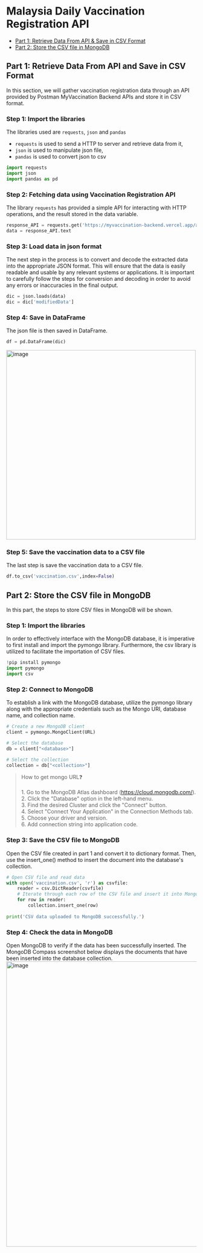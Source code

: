 <h1> Malaysia Daily Vaccination Registration API </h1>

- [Part 1: Retrieve Data From API & Save in CSV Format](#part-1-retrieve-data-from-api-and-save-in-csv-format)
- [Part 2: Store the CSV file in MongoDB](#part-2-store-the-csv-file-in-mongodb)

<h2>Part 1: Retrieve Data From API and Save in CSV Format</h2>
In this section, we will gather vaccination registration data through an API provided by Postman MyVaccination Backend APIs and store it in CSV format.

<h3>Step 1: Import the libraries</h3>

The libraries used are `requests`, `json` and `pandas`

- `requests` is used to send a HTTP to server and retrieve data from it,
- `json` is used to manipulate json file,
- `pandas` is used to convert json to csv

```python
import requests
import json
import pandas as pd
```

<h3>Step 2: Fetching data using Vaccination Registration API</h3>

The library `requests` has provided a simple API for interacting with HTTP operations, and the result stored in the data variable.

```python
response_API = requests.get('https://myvaccination-backend.vercel.app/api/vacc_reg')
data = response_API.text
```

<h3>Step 3: Load data in json format</h3>

The next step in the process is to convert and decode the extracted data into the appropriate JSON format. This will ensure that the data is easily readable and usable by any relevant systems or applications. It is important to carefully follow the steps for conversion and decoding in order to avoid any errors or inaccuracies in the final output.
```python
dic = json.loads(data)
dic = dic['modifiedData']
```

<h3>Step 4: Save in DataFrame</h3>

The json file is then saved in DataFrame.

```python
df = pd.DataFrame(dic)
```

<img width="501" alt="image" src="https://user-images.githubusercontent.com/120556342/230760807-78077e69-f464-4273-9e2d-d1755fe41628.png">


<h3>Step 5: Save the vaccination data to a CSV file</h3>

The last step is save the vaccination data to a CSV file. 

```python
df.to_csv('vaccination.csv',index=False)
```
<h2>Part 2: Store the CSV file in MongoDB</h2>
In this part, the steps to store CSV files in MongoDB will be shown.

<h3>Step 1: Import the libraries</h3>
In order to effectively interface with the MongoDB database, it is imperative to first install and import the pymongo library. Furthermore, the csv library is utilized to facilitate the importation of CSV files.

```python
!pip install pymongo
import pymongo
import csv
```

<h3>Step 2: Connect to MongoDB</h3>
To establish a link with the MongoDB database, utilize the pymongo library along with the appropriate credentials such as the Mongo URI, database name, and collection name.

```python
# Create a new MongoDB client
client = pymongo.MongoClient(URL)

# Select the database
db = client["<database>"]

# Select the collection
collection = db["<collection>"]
```
> How to get mongo URL❓<br><br>1. Go to the MongoDB Atlas dashboard (https://cloud.mongodb.com/).<br>2. Click the "Database" option in the left-hand menu.<br>3. Find the desired Cluster and click the "Connect" button.<br>4. Select "Connect Your Application" in the Connection Methods tab.<br>5. Choose your driver and version.<br>6. Add connection string into application code.

<h3>Step 3: Save the CSV file to MongoDB</h3>
Open the CSV file created in part 1 and convert it to dictionary format. Then, use the insert_one() method to insert the document into the database's collection.

```python
# Open CSV file and read data
with open('vaccination.csv', 'r') as csvfile:
    reader = csv.DictReader(csvfile)
    # Iterate through each row of the CSV file and insert it into MongoDB
    for row in reader:
        collection.insert_one(row)
        
print('CSV data uploaded to MongoDB successfully.')
```

<h3>Step 4: Check the data in MongoDB</h3>
Open MongoDB to verify if the data has been successfully inserted. The MongoDB Compass screenshot below displays the documents that have been inserted into the database collection.

<img width="754" alt="image" src="https://user-images.githubusercontent.com/120556342/230760001-3a5d9784-8921-444f-8360-2b50d6d84b08.png">
